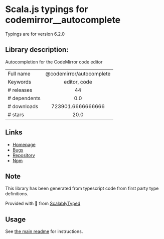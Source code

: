 
# Scala.js typings for codemirror__autocomplete

Typings are for version 6.2.0

## Library description:
Autocompletion for the CodeMirror code editor

|                    |                 |
| ------------------ | :-------------: |
| Full name          | @codemirror/autocomplete |
| Keywords           | editor, code |
| # releases         | 44 |
| # dependents       | 0.0 |
| # downloads        | 723901.6666666666 |
| # stars            | 20.0 |

## Links
- [Homepage](https://github.com/codemirror/autocomplete#readme)
- [Bugs](https://github.com/codemirror/autocomplete/issues)
- [Repository](https://github.com/codemirror/autocomplete)
- [Npm](https://www.npmjs.com/package/%40codemirror%2Fautocomplete)
    


## Note
This library has been generated from typescript code from first party type definitions.

Provided with :purple_heart: from [ScalablyTyped](https://github.com/oyvindberg/ScalablyTyped)

## Usage
See [the main readme](../../readme.md) for instructions.


